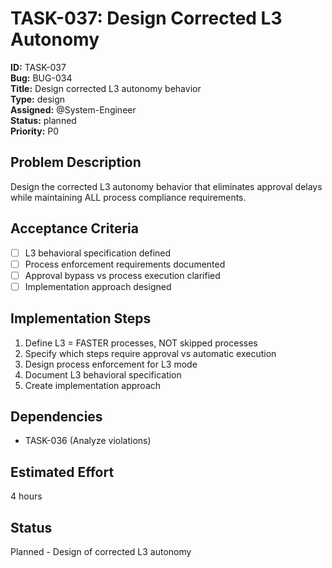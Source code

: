 # TASK-037: Design Corrected L3 Autonomy

**ID:** TASK-037  
**Bug:** BUG-034  
**Title:** Design corrected L3 autonomy behavior  
**Type:** design  
**Assigned:** @System-Engineer  
**Status:** planned  
**Priority:** P0  

## Problem Description
Design the corrected L3 autonomy behavior that eliminates approval delays while maintaining ALL process compliance requirements.

## Acceptance Criteria
- [ ] L3 behavioral specification defined
- [ ] Process enforcement requirements documented
- [ ] Approval bypass vs process execution clarified
- [ ] Implementation approach designed

## Implementation Steps
1. Define L3 = FASTER processes, NOT skipped processes
2. Specify which steps require approval vs automatic execution
3. Design process enforcement for L3 mode
4. Document L3 behavioral specification
5. Create implementation approach

## Dependencies
- TASK-036 (Analyze violations)

## Estimated Effort
4 hours

## Status
Planned - Design of corrected L3 autonomy